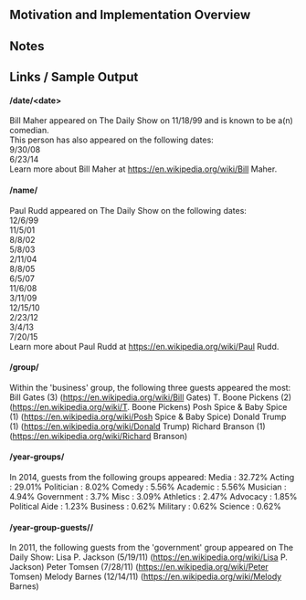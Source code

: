 ## Motivation and Implementation Overview


## Notes


## Links / Sample Output
#### /date/\<date\> ####


Bill Maher appeared on The Daily Show on 11/18/99 and is known to be a(n) comedian.  
This person has also appeared on the following dates:  
9/30/08  
6/23/14  
Learn more about Bill Maher at https://en.wikipedia.org/wiki/Bill Maher.  

#### /name/<name> ####


Paul Rudd appeared on The Daily Show on the following dates:  
12/6/99  
11/5/01  
8/8/02  
5/8/03  
2/11/04  
8/8/05  
6/5/07  
11/6/08  
3/11/09  
12/15/10  
2/23/12  
3/4/13  
7/20/15  
Learn more about Paul Rudd at https://en.wikipedia.org/wiki/Paul Rudd.  

#### /group/<group> ####


Within the 'business' group, the following three guests appeared the most:
Bill Gates (3) (https://en.wikipedia.org/wiki/Bill Gates)
T. Boone Pickens (2) (https://en.wikipedia.org/wiki/T. Boone Pickens)
Posh Spice & Baby Spice (1) (https://en.wikipedia.org/wiki/Posh Spice & Baby Spice)
Donald Trump (1) (https://en.wikipedia.org/wiki/Donald Trump)
Richard Branson (1) (https://en.wikipedia.org/wiki/Richard Branson)

#### /year-groups/<year> ####


In 2014, guests from the following groups appeared: 
Media : 32.72%
Acting : 29.01%
Politician : 8.02%
Comedy : 5.56%
Academic : 5.56%
Musician : 4.94%
Government : 3.7%
Misc : 3.09%
Athletics : 2.47%
Advocacy : 1.85%
Political Aide : 1.23%
Business : 0.62%
Military : 0.62%
Science : 0.62%

#### /year-group-guests/<year>/<group> ####


In 2011, the following guests from the 'government' group appeared on The Daily Show:
Lisa P. Jackson (5/19/11) (https://en.wikipedia.org/wiki/Lisa P. Jackson)
Peter Tomsen (7/28/11) (https://en.wikipedia.org/wiki/Peter Tomsen)
Melody Barnes (12/14/11) (https://en.wikipedia.org/wiki/Melody Barnes)
